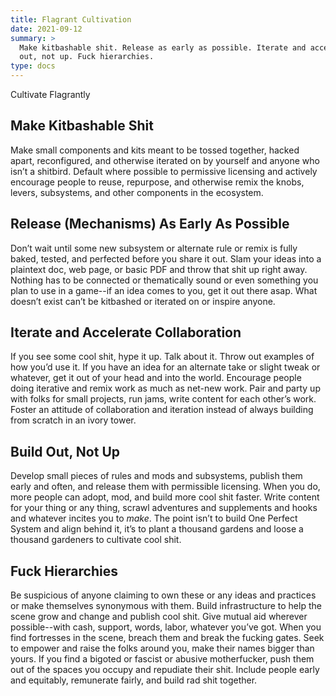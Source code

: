 ```yaml
---
title: Flagrant Cultivation
date: 2021-09-12
summary: >
  Make kitbashable shit. Release as early as possible. Iterate and accelerate collaboration. Build
  out, not up. Fuck hierarchies.
type: docs
---
```


Cultivate Flagrantly

## Make Kitbashable Shit

<!-- vale Microsoft.Passive = NO -->

Make small components and kits meant to be tossed together, hacked apart, reconfigured, and
otherwise iterated on by yourself and anyone who isn’t a shitbird. Default where possible to
permissive licensing and actively encourage people to reuse, repurpose, and otherwise remix the
knobs, levers, subsystems, and other components in the ecosystem.

## Release (Mechanisms) As Early As Possible

Don’t wait until some new subsystem or alternate rule or remix is fully baked, tested, and perfected
before you share it out. Slam your ideas into a plaintext doc, web page, or basic PDF and throw that
shit up right away. Nothing has to be connected or thematically sound or even something you plan to
use in a game--if an idea comes to you, get it out there asap. What doesn’t exist can’t be kitbashed
or iterated on or inspire anyone.

<!-- vale Microsoft.Passive = YES -->
<!-- vale Microsoft.ComplexWords = NO -->

## Iterate and Accelerate Collaboration

<!-- vale Microsoft.ComplexWords = YES -->

If you see some cool shit, hype it up. Talk about it. Throw out examples of how you’d use it. If you
have an idea for an alternate take or slight tweak or whatever, get it out of your head and into the
world. Encourage people doing iterative and remix work as much as net-new work. Pair and party up
with folks for small projects, run jams, write content for each other’s work. Foster an attitude of
collaboration and iteration instead of always building from scratch in an ivory tower.

## Build Out, Not Up

Develop small pieces of rules and mods and subsystems, publish them early and often, and release
them with permissible licensing. When you do, more people can adopt, mod, and build more cool shit
faster. Write content for your thing or any thing, scrawl adventures and supplements and hooks and
whatever incites you to _make_. The point isn’t to build One Perfect System and align behind it,
it’s to plant a thousand gardens and loose a thousand gardeners to cultivate cool shit.

## Fuck Hierarchies

<!-- vale Microsoft.Adverbs = NO -->

Be suspicious of anyone claiming to own these or any ideas and practices or make themselves
synonymous with them. Build infrastructure to help the scene grow and change and publish cool shit.
Give mutual aid wherever possible--with cash, support, words, labor, whatever you’ve got. When
you find fortresses in the scene, breach them and break the fucking gates. Seek to empower and raise
the folks around you, make their names bigger than yours. If you find a bigoted or fascist or
abusive motherfucker, push them out of the spaces you occupy and repudiate their shit. Include
people early and equitably, remunerate fairly, and build rad shit together.

<!-- vale Microsoft.Adverbs = YES -->
